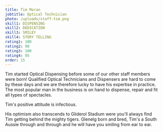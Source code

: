 ```yaml
---
title: Tim Moran
jobtitle: Optical Technician
photo: /uploads/staff-tim.png
skill1: DISPENSING
skill2: DEDICATION
skill3: SMILEY
skill4: STORY TELLING
rating1: 100
rating2: 90
rating3: 100
rating4: 95
order: 15
---
```


Tim started Optical Dispensing before some of our other staff members were born! Qualified Optical Technicians and Dispensers are hard to come by these days and we are therefore lucky to have his expertise in practice. The most popular man in the business is on hand to dispense, repair and fit all types of spectacles.

Tim's positive attitude is infectious.

His optimism also transcends to Gliderol Stadium were you'll always find Tim getting behind the mighty tigers. Glenelg born and bred, Tim's a South Aussie through and through and he will have you smiling from ear to ear.
